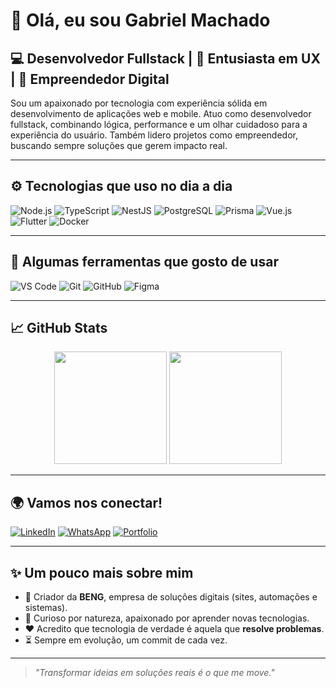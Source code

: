 # 👋 Olá, eu sou Gabriel Machado

## 💻 Desenvolvedor Fullstack | 🧠 Entusiasta em UX | 🚀 Empreendedor Digital

Sou um apaixonado por tecnologia com experiência sólida em desenvolvimento de aplicações web e mobile. Atuo como desenvolvedor fullstack, combinando lógica, performance e um olhar cuidadoso para a experiência do usuário. Também lidero projetos como empreendedor, buscando sempre soluções que gerem impacto real.

---

## ⚙️ Tecnologias que uso no dia a dia

![Node.js](https://img.shields.io/badge/-Node.js-339933?style=flat&logo=node.js&logoColor=white)
![TypeScript](https://img.shields.io/badge/-TypeScript-3178C6?style=flat&logo=typescript&logoColor=white)
![NestJS](https://img.shields.io/badge/-NestJS-E0234E?style=flat&logo=nestjs&logoColor=white)
![PostgreSQL](https://img.shields.io/badge/-PostgreSQL-336791?style=flat&logo=postgresql&logoColor=white)
![Prisma](https://img.shields.io/badge/-Prisma-2D3748?style=flat&logo=prisma&logoColor=white)
![Vue.js](https://img.shields.io/badge/-Vue.js-4FC08D?style=flat&logo=vue.js&logoColor=white)
![Flutter](https://img.shields.io/badge/-Flutter-02569B?style=flat&logo=flutter&logoColor=white)
![Docker](https://img.shields.io/badge/-Docker-2496ED?style=flat&logo=docker&logoColor=white)

---

## 🧰 Algumas ferramentas que gosto de usar

![VS Code](https://img.shields.io/badge/-VS%20Code-007ACC?style=flat&logo=visual-studio-code&logoColor=white)
![Git](https://img.shields.io/badge/-Git-F05032?style=flat&logo=git&logoColor=white)
![GitHub](https://img.shields.io/badge/-GitHub-181717?style=flat&logo=github&logoColor=white)
![Figma](https://img.shields.io/badge/-Figma-F24E1E?style=flat&logo=figma&logoColor=white)

---

## 📈 GitHub Stats

<p align="center">
  <img height="180em" src="https://github-readme-stats.vercel.app/api?username=machadogabriel&show_icons=true&theme=radical&count_private=true"/>
  <img height="180em" src="https://github-readme-stats.vercel.app/api/top-langs/?username=machadogabriel&layout=compact&theme=radical"/>
</p>

---

## 🌍 Vamos nos conectar!

[![LinkedIn](https://img.shields.io/badge/-Gabriel%20Machado-0077B5?style=flat&logo=linkedin&logoColor=white)](https://www.linkedin.com/in/seu-linkedin-aqui)
[![WhatsApp](https://img.shields.io/badge/-WhatsApp-25D366?style=flat&logo=whatsapp&logoColor=white)](https://wa.me/seunumero)
[![Portfolio](https://img.shields.io/badge/-Portfólio-000?style=flat&logo=google-chrome&logoColor=white)](https://seuportfolio.dev)

---

## ✨ Um pouco mais sobre mim

- 🔧 Criador da **BENG**, empresa de soluções digitais (sites, automações e sistemas).
- 🧠 Curioso por natureza, apaixonado por aprender novas tecnologias.
- ❤️ Acredito que tecnologia de verdade é aquela que **resolve problemas**.
- ⏳ Sempre em evolução, um commit de cada vez.

---

> _"Transformar ideias em soluções reais é o que me move."_
